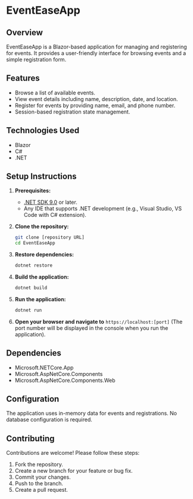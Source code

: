 # EventEaseApp

## Overview

EventEaseApp is a Blazor-based application for managing and registering for events. It provides a user-friendly interface for browsing events and a simple registration form.

## Features

-   Browse a list of available events.
-   View event details including name, description, date, and location.
-   Register for events by providing name, email, and phone number.
-   Session-based registration state management.

## Technologies Used

-   Blazor
-   C#
-   .NET

## Setup Instructions

1.  **Prerequisites:**
    -   [.NET SDK 9.0](https://dotnet.microsoft.com/en-us/download) or later.
    -   Any IDE that supports .NET development (e.g., Visual Studio, VS Code with C# extension).

2.  **Clone the repository:**

    ```bash
    git clone [repository URL]
    cd EventEaseApp
    ```

3.  **Restore dependencies:**

    ```bash
    dotnet restore
    ```

4.  **Build the application:**

    ```bash
    dotnet build
    ```

5.  **Run the application:**

    ```bash
    dotnet run
    ```

6.  **Open your browser and navigate to** `https://localhost:[port]` (The port number will be displayed in the console when you run the application).

## Dependencies

-   Microsoft.NETCore.App
-   Microsoft.AspNetCore.Components
-   Microsoft.AspNetCore.Components.Web

## Configuration

The application uses in-memory data for events and registrations. No database configuration is required.

## Contributing

Contributions are welcome! Please follow these steps:

1.  Fork the repository.
2.  Create a new branch for your feature or bug fix.
3.  Commit your changes.
4.  Push to the branch.
5.  Create a pull request.
